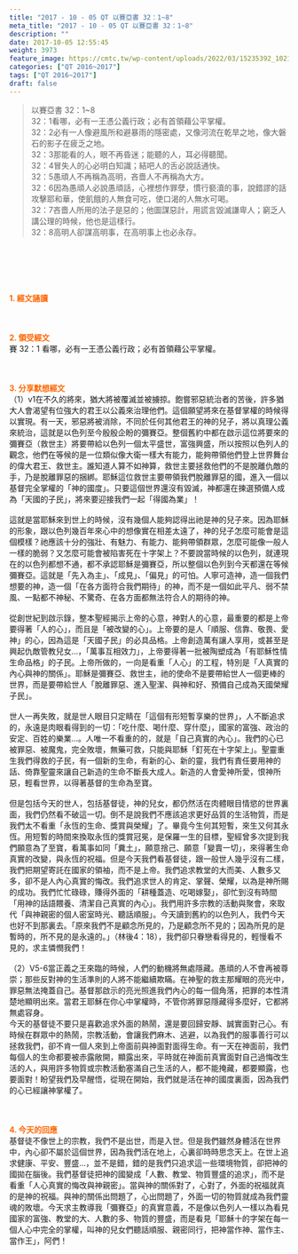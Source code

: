 ```yaml
---
title: "2017 - 10 - 05 QT 以賽亞書 32：1~8"
meta_title: "2017 - 10 - 05 QT 以賽亞書 32：1~8"
description: ""
date: 2017-10-05 12:55:45
weight: 3973
feature_image: https://cmtc.tw/wp-content/uploads/2022/03/15235392_10211799862337740_180693556567566654_o-1.webp
categories: ["QT 2016~2017"]
tags: ["QT 2016~2017"]
draft: false
---
```


<blockquote>以賽亞書 32：1~8<br />
32：1看哪，必有一王憑公義行政；必有首領藉公平掌權。<br />
32：2必有一人像避風所和避暴雨的隱密處，又像河流在乾旱之地，像大磐石的影子在疲乏之地。<br />
32：3那能看的人，眼不再昏迷；能聽的人，耳必得聽聞。<br />
32：4冒失人的心必明白知識；結吧人的舌必說話通快。<br />
32：5愚頑人不再稱為高明，吝嗇人不再稱為大方。<br />
32：6因為愚頑人必說愚頑話，心裡想作罪孽，慣行褻瀆的事，說錯謬的話攻擊耶和華，使飢餓的人無食可吃，使口渴的人無水可喝。<br />
32：7吝嗇人所用的法子是惡的；他圖謀惡計，用謊言毀滅謙卑人；窮乏人講公理的時候，他也是這樣行。<br />
32：8高明人卻謀高明事，在高明事上也必永存。</blockquote><br />
&nbsp;<br />
<br />
&nbsp;<br />
<br />
<span style="color: #ff6600;"><strong>1. </strong><strong>經文誦讀</strong></span><br />
<br />
<span style="color: #ff6600;"><strong> </strong></span><br />
<br />
<span style="color: #ff6600;"><strong>2. </strong><strong>領受經文<br />
</strong></span>賽 32：1 看哪，必有一王憑公義行政；必有首領藉公平掌權。<br />
<br />
&nbsp;<br />
<br />
<span style="color: #ff6600;"><strong>3. 分享默想經文<br />
</strong></span>（1）v1在不久的將來，猶大將被覆滅並被擄掠。飽嘗邪惡統治者的苦後，許多猶大人會渴望有位強大的君王以公義來治理他們。這個願望將來在基督掌權的時候得以實現。有一天，邪惡將被消除，不同於任何其他君王的神的兒子，將以真理公義來統治，這就是以色列至今殷殷企盼的彌賽亞。整個舊約中都在啟示這位將要來的彌賽亞（救世主）將要帶給以色列一個太平盛世，富強興盛，所以按照以色列人的觀念，他們在等候的是一位類似像大衛一樣大有能力，能夠帶領他們登上世界舞台的偉大君王、救世主。誰知道人算不如神算，救世主要拯救他們的不是脫離仇敵的手，乃是脫離罪惡的捆綁。耶穌這位救世主要帶領我們脫離罪惡的國，進入一個以基督完全掌權的「神的國度」。只要這個世界還沒有毀滅，神都還在揀選預備人成為「天國的子民」，將來要迎接我們一起「得國為業」！<br />
<br />
這就是當耶穌來到世上的時候，沒有幾個人能夠認得出祂是神的兒子來。因為耶穌的形象，跟以色列幾百年來心中的想像實在相差太遠了，神的兒子怎麼可能會是這個模樣？祂應該十分的強壯、有魅力、有能力、能夠帶領群眾，怎麼可能像一般人一樣的脆弱？又怎麼可能會被陷害死在十字架上？不要說當時候的以色列，就連現在的以色列都想不通，都不承認耶穌是彌賽亞，所以整個以色列到今天都還在等候彌賽亞。這就是「先入為主」、「成見」、「偏見」的可怕。人寧可造神，造一個我們想要的神，造一個「在各方面符合我們期待」的神，而不是一個如此平凡、弱不禁風、一點都不神秘、不驚奇、在各方面都無法符合人的期待的神。<br />
<br />
從創世紀到啟示錄，整本聖經揭示上帝的心意，神對人的心意，最重要的都是上帝要得著「人的心」，而且是「被改變的心」。上帝要的是人「順服、信靠、敬畏、愛神」的心，因為這是「天國子民」的必具品格。上帝創造萬有讓人享用，或甚至是興起仇敵管教兒女…，「萬事互相效力」，上帝要得著一批被陶塑成為「有耶穌性情生命品格」的子民。上帝所做的，一向是看重「人心」的工程，特別是「人真實的內心與神的關係」。耶穌是彌賽亞、救世主，祂的使命不是要帶給世人一個更棒的世界，而是要帶給世人「脫離罪惡、進入聖潔、與神和好、預備自己成為天國榮耀子民」。<br />
<br />
世人一再失敗，就是世人眼目只定睛在「這個有形短暫享樂的世界」，人不斷追求的，永遠是肉眼看得到的一切：「吃什麼、喝什麼、穿什麼」，國家的富強、政治的安定、百姓的樂業…。人唯一不看重的的，就是「自己真實的內心」。我們的心已被罪惡、被魔鬼，完全敗壞，無藥可救，只能與耶穌「釘死在十字架上」。聖靈重生我們得救的子民，有一個新的生命，有新的心、新的靈，我們有責任要用神的話、倚靠聖靈來讓自己新造的生命不斷長大成人。新造的人會愛神所愛，恨神所惡，輕看世界，以得著基督的生命為至寶。<br />
<br />
但是包括今天的世人，包括基督徒，神的兒女，都仍然活在肉體眼目情慾的世界裏面，我們仍然看不破這一切。倒不是說我們不應該追求更好品質的生活物質，而是我們太不看重「永恆的生命、獎賞與榮耀」了。畢竟今生何其短暫，來生又何其永恆。用短暫的時間來換取永恆的獎賞冠冕，是保羅一生的目標，聖經曾多次提到我們願意為了至寶，看萬事如同「糞土」，願意捨己、願意「變賣一切」，來得著生命真實的改變，與永恆的祝福。但是今天我們看基督徒，跟一般世人幾乎沒有二樣，我們把期望寄託在國家的領袖，而不是上帝。我們追求教堂的大而美、人數多又多，卻不是人內心真實的悔改。我們追求世人的肯定、掌聲、榮耀，以為是神所賜的成功。我們忙忙碌碌，賺得外面的「耕種蓋造、吃喝嫁娶」，卻忙到沒有時間「用神的話語餵養、清潔自己真實的內心」。我們用許多宗教的活動與聚會，來取代「與神親密的個人密室時光、聽話順服」。今天讀到舊約的以色列人，我們今天也好不到那裏去。「原來我們不是顧念所見的，乃是顧念所不見的；因為所見的是暫時的，所不見的是永遠的。」（林後4：18），我們卻只眷戀看得見的，輕慢看不見的，求主憐憫我們！<br />
<br />
（2）V5-6當正義之王來臨的時候，人們的動機將無處隱藏。愚頑的人不會再被尊崇；那些反對神的生活準則的人將不能繼續欺瞞。在神聖的救主那耀眼的亮光中，罪惡無法掩蓋自己。基督那啟示的亮光照進我們內心的每一個角落，把罪的本性清楚地顯明出來。當君王耶穌在你心中掌權時，不管你將罪惡隱藏得多麼好，它都將無處容身。<br />
今天的基督徒不要只是喜歡追求外面的熱鬧，還是要回歸安靜、誠實面對己心。有時候在群眾中的熱鬧，宗教活動，會讓我們麻木、逃避，以為我們的服事善行可以拯救我們，卻不肯一個人來到上帝面前與神面對面得生命。有一天在神面前，我們每個人的生命都要被赤露敞開，顯露出來，平時就在神面前真實面對自己過悔改生活的人，與用許多物質或宗教活動塞滿自己生活的人，都不能掩藏，都要顯露，也要面對！盼望我們及早醒悟，從現在開始，我們就是活在神的國度裏面，因為我們的心已經讓神掌權了。<br />
<br />
&nbsp;<br />
<br />
<span style="color: #ff6600;"><strong>4. 今天的回應<br />
</strong></span>基督徒不像世上的宗教，我們不是出世，而是入世。但是我們雖然身體活在世界中，內心卻不屬於這個世界，因為我們活在地上，心裏卻時時思念天上。在世上追求健康、平安、豐盛…，並不是錯，錯的是我們只追求這一些環境物質，卻把神的國拋在腦後。我們基督徒把神的國變成「人數、教堂、物質豐盛的追求」，而不是看重「人心真實的悔改與神親密」。當與神的關係對了，心對了，外面的祝福就真的是神的祝福。與神的關係出問題了，心出問題了，外面一切的物質就成為我們靈魂的敗壞。今天求主教導我「彌賽亞」的真實意義，不是像以色列人一樣以為看見國家的富強、教堂的大、人數的多、物質的豐盛，而是看見「耶穌十的字架在每一個人心中完全的掌權，叫神的兒女們聽話順服、親密同行，把神當作神、當作主、當作王」，阿們！<br />
<br />
&nbsp;
        
